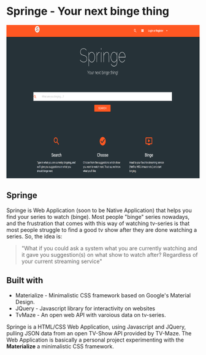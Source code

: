 


# Springe - Your next binge thing

<img src="snapshots/main_page.png" height="400" width="750">

## Springe

Springe is Web Application (soon to be Native Application) that helps you find your series to watch (binge).
Most people "binge" series nowadays, and the frustration that comes with this way of watching tv-series is that
most people struggle to find a good tv show after they are done watching a series. 
So, the idea is: 
    
> "What if you could ask a system what you are currently watching and it gave you suggestion(s) on what show to watch after?
Regardless of your current streaming service"


## Built with
* Materialize - Minimalistic CSS framework based on Google's Material Design.
* JQuery - Javascript library for interactivity on websites
* TvMaze - An open web API with varoious data on tv-series.

Springe is a HTML/CSS Web Application, using Javascript and JQuery, pulling JSON data from an open TV-Show API provided by TV-Maze.
The Web Application is basically a personal project experimenting with the **Materialize** a minimalistic CSS framework.

  


